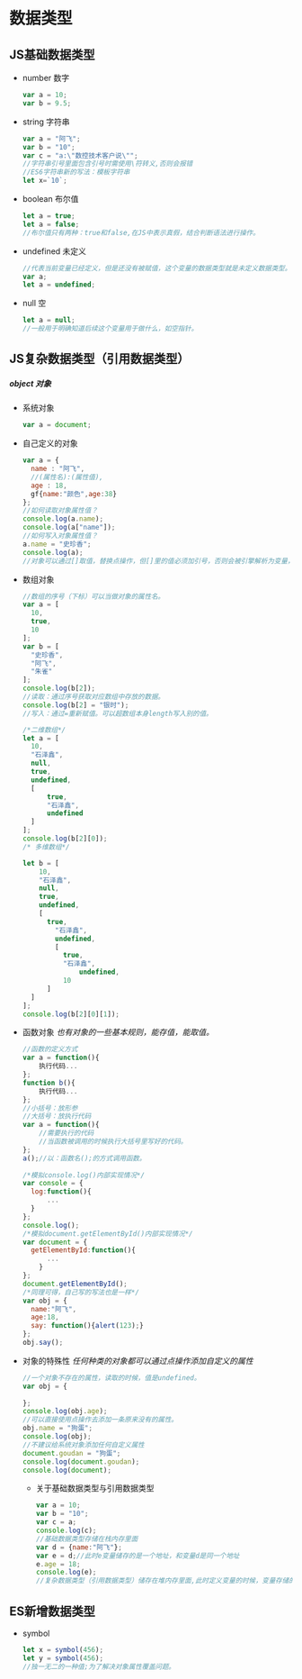 # 数据类型

## JS基础数据类型

- number    数字

  ```js
  var a = 10;
  var b = 9.5;
  ```

- string    字符串

  ```js
  var a = "阿飞";
  var b = "10";
  var c = "a:\"数控技术客户说\"";
  //字符串引号里面包含引号时需使用\符转义,否则会报错
  //ES6字符串新的写法：模板字符串
  let x=`10`;
  ```

- boolean    布尔值

  ```js
  let a = true;
  let a = false;
  //布尔值只有两种：true和false,在JS中表示真假，结合判断语法进行操作。
  ```

- undefined    未定义

  ```js
  //代表当前变量已经定义，但是还没有被赋值，这个变量的数据类型就是未定义数据类型。
  var a;
  let a = undefined;
  ```

- null    空

  ```js
  let a = null;
  //一般用于明确知道后续这个变量用于做什么，如空指针。
  ```

## JS复杂数据类型（引用数据类型）

##### object    对象

- 系统对象

  ```js
  var a = document;
  ```

- 自己定义的对象

  ```js
  var a = {
  	name : "阿飞",
    //(属性名):(属性值),
  	age : 18,
  	gf{name:"颜色",age:38}
  };
  //如何读取对象属性值？
  console.log(a.name);
  console.log(a["name"]);
  //如何写入对象属性值？
  a.name = "史珍香";
  console.log(a);
  //对象可以通过[]取值，替换点操作，但[]里的值必须加引号，否则会被引擎解析为变量，产生报错。
  ```

- 数组对象

  ```js
  //数组的序号（下标）可以当做对象的属性名。
  var a = [
  	10,
  	true,
  	10
  ];
  var b = [
  	"史珍香",
  	"阿飞",
  	"朱雀"
  ];
  console.log(b[2]);
  //读取：通过序号获取对应数组中存放的数据。
  console.log(b[2] = "银时");
  //写入：通过=重新赋值。可以超数组本身length写入别的值。
  
  /*二维数组*/
  let a = [
  	10,
  	"石泽鑫",
  	null,
  	true,
  	undefined,
  	[
  		true,
  		"石泽鑫",
  		undefined
  	]
  ];
  console.log(b[2][0]);
  /* 多维数组*/
  
  let b = [
      10,
      "石泽鑫",
      null,
      true,
      undefined,
      [
      	true,
          "石泽鑫",
          undefined,
          [
          	true,
          	"石泽鑫",
         		undefined,
          	10
  		]
  	]
  ];
  console.log(b[2][0][1]);
  ```

- 函数对象
  *也有对象的一些基本规则，能存值，能取值。*

  ```js
  //函数的定义方式
  var a = function(){
      执行代码...
  };
  function b(){
      执行代码...
  };
  //小括号：放形参
  //大括号：放执行代码
  var a = function(){
      //需要执行的代码
      //当函数被调用的时候执行大括号里写好的代码。
  };
  a();//以：函数名();的方式调用函数。
      
  /*模拟console.log()内部实现情况*/
  var console = {
  	log:function(){
  		...
  	}
  };
  console.log();
  /*模拟document.getElementById()内部实现情况*/
  var document = {
  	getElementById:function(){
      	...
      }
  };
  document.getElementById();
  /*同理可得，自己写的写法也是一样*/
  var obj = {
  	name:"阿飞",
  	age:18,
  	say: function(){alert(123);}
  };
  obj.say();
  ```

- 对象的特殊性
  *任何种类的对象都可以通过点操作添加自定义的属性*

  ```js
  //一个对象不存在的属性，读取的时候，值是undefined。
  var obj = {
      
  };
  console.log(obj.age);
  //可以直接使用点操作去添加一条原来没有的属性。
  obj.name = "狗蛋";
  console.log(obj);
  //不建议给系统对象添加任何自定义属性
  document.goudan = "狗蛋";
  console.log(document.goudan);
  console.log(document);
  ```
  - 关于基础数据类型与引用数据类型

    ```js
    var a = 10;
    var b = "10";
    var c = a;
    console.log(c);
    //基础数据类型存储在栈内存里面
    var d = {name:"阿飞"};
    var e = d;//此时e变量储存的是一个地址，和变量d是同一个地址
    e.age = 18;
    console.log(e);
    //复杂数据类型（引用数据类型）储存在堆内存里面,此时定义变量的时候，变量存储的是地址。
    ```

## ES新增数据类型

- symbol

  ```js
  let x = symbol(456);
  let y = symbol(456);
  //独一无二的一种值;为了解决对象属性覆盖问题。
  ```

  